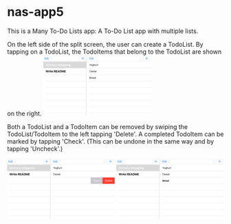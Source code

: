 # nas-app5
This is a Many To-Do Lists app: A To-Do List app with multiple lists.

On the left side of the split screen, the user can create a TodoList.
By tapping on a TodoList, the TodoItems that belong to the TodoList are shown on the right.
<img src="https://github.com/meltjh/nas-app5/raw/master/doc/tasks.png" width="250">  

Both a TodoList and a TodoItem can be removed by swiping the TodoList/TodoItem to the left tapping 'Delete'.
A completed TodoItem can be marked by tapping 'Check'. 
(This can be undone in the same way and by tapping 'Uncheck'.)

<img src="https://github.com/meltjh/nas-app5/raw/master/doc/tasks_buttons.png" width="250">  
<img src="https://github.com/meltjh/nas-app5/raw/master/doc/tasks_checked.png" width="250">  
